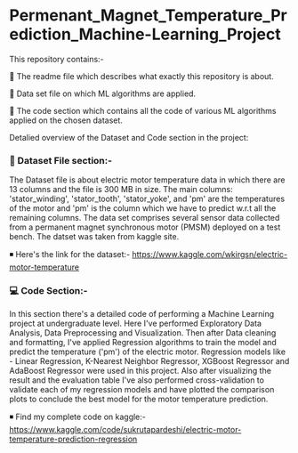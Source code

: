 # Permenant_Magnet_Temperature_Prediction_Machine-Learning_Project

This repository contains:-

📌 The readme file which describes what exactly this repository is about.

📌 Data set file on which ML algorithms are applied.

📌 The code section which contains all the code of various ML algorithms applied on the chosen dataset.

Detalied overview of the Dataset and Code section in the project:


### 🚀 Dataset File section:-

The Dataset file is about electric motor temperature data in which there are 13 columns and the file is 300 MB in size. The main columns: 'stator_winding', 'stator_tooth', 'stator_yoke', and 'pm' are the temperatures of the motor and 'pm' is the column which we have to predict w.r.t all the remaining columns. The data set comprises several sensor data collected from a permanent magnet synchronous motor (PMSM) deployed on a test bench. The datset was taken from kaggle site. 

◾ Here's the link for the dataset:- https://www.kaggle.com/wkirgsn/electric-motor-temperature


### 💻 Code Section:-

In this section there's a detailed code of performing a Machine Learning project at undergraduate level. Here I've performed Exploratory Data Analysis, Data Preprocessing and Visualization. Then after Data cleaning and formatting, I've applied Regression algorithms to train the model and predict the temperature ('pm') of the electric motor. Regression models like - Linear Regression, K-Nearest Neighbor Regressor, XGBoost Regressor and AdaBoost Regressor were used in this project. Also after visualizing the result and the evaluation table I've also performed cross-validation to validate each of my regression models and have plotted the comparison plots to conclude the best model for the motor temperature prediction. 

◾ Find my complete code on kaggle:- https://www.kaggle.com/code/sukrutapardeshi/electric-motor-temperature-prediction-regression
